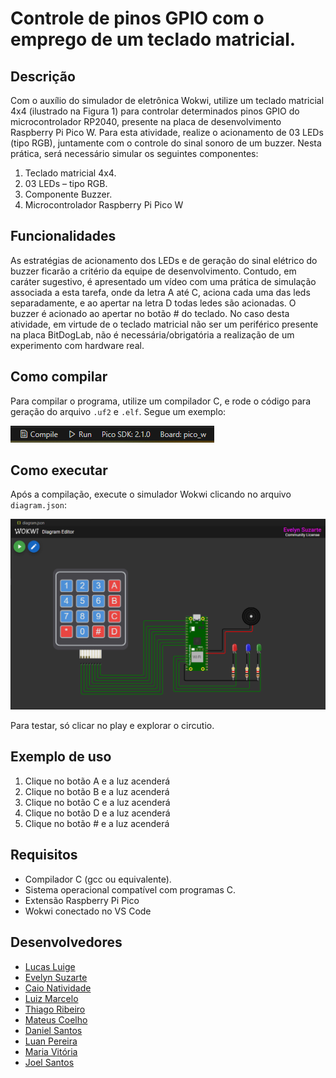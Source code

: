 # Controle de pinos GPIO com o emprego de um teclado matricial.

## Descrição
Com o auxílio do simulador de eletrônica Wokwi, utilize um teclado matricial 4x4 (ilustrado na Figura 1) para controlar determinados pinos GPIO do microcontrolador RP2040, presente na placa de desenvolvimento Raspberry Pi Pico W. Para esta atividade, realize o acionamento de 03 LEDs (tipo RGB), juntamente com o controle do sinal sonoro de um buzzer. Nesta prática, será necessário simular os seguintes componentes:

1) Teclado matricial 4x4.
2) 03 LEDs – tipo RGB.
3) Componente Buzzer.
4) Microcontrolador Raspberry Pi Pico W


## Funcionalidades
As estratégias de acionamento dos LEDs e de geração do sinal elétrico do buzzer ficarão a critério da equipe de desenvolvimento. Contudo, em caráter sugestivo, é apresentado um vídeo com uma prática de simulação associada a esta tarefa, onde da letra A até C, aciona cada uma das leds separadamente, e ao apertar na letra D todas ledes são acionadas. O buzzer é acionado ao apertar no botão # do teclado. No caso desta atividade, em virtude de o teclado matricial não ser um periférico presente na placa BitDogLab, não é necessária/obrigatória a realização de um experimento com hardware real. 


## Como compilar
Para compilar o programa, utilize um compilador C, e rode o código para geração do arquivo `.uf2` e `.elf`. Segue um exemplo:

![botao compilador](photos_readme/compilador.png)

## Como executar
Após a compilação, execute o simulador Wokwi clicando no arquivo `diagram.json`:

![circuito](photos_readme/circuito.png)


Para testar, só clicar no play e explorar o circutio.

## Exemplo de uso
1. Clique no botão A e a luz acenderá
2. Clique no botão B e a luz acenderá
3. Clique no botão C e a luz acenderá
4. Clique no botão D e a luz acenderá
5. Clique no botão # e a luz acenderá

## Requisitos
- Compilador C (gcc ou equivalente).
- Sistema operacional compatível com programas C.
- Extensão Raspberry Pi Pico 
- Wokwi conectado no VS Code

## Desenvolvedores
- [Lucas Luige](https://github.com/lluigecm)
- [Evelyn Suzarte](https://github.com/Evelynsuzarte)
- [Caio Natividade](https://github.com/CaioNatividade)
- [Luiz Marcelo](https://github.com/devluinix)
- [Thiago Ribeiro](https://github.com/devthiagoribeiro)
- [Mateus Coelho](https://github.com/mateuscoelhw)
- [Daniel Santos](https://github.com/DanielSantos08)
- [Luan Pereira](https://github.com/naulcs)
- [Maria Vitória](https://github.com/MaryVickk)
- [Joel Santos](https://github.com/JoelSantos-JS)